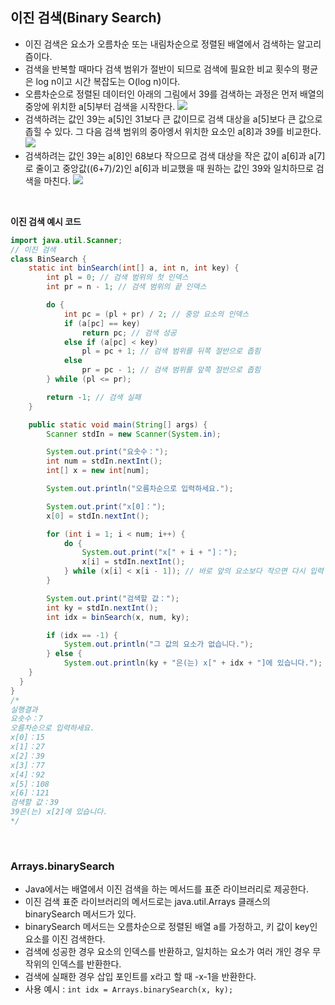 ## 이진 검색(Binary Search)
- 이진 검색은 요소가 오름차순 또는 내림차순으로 정렬된 배열에서 검색하는 알고리즘이다.
- 검색을 반복할 때마다 검색 범위가 절반이 되므로 검색에 필요한 비교 횟수의 평균은 log n이고 시간 복잡도는 O(log n)이다.
- 오름차순으로 정렬된 데이터인 아래의 그림에서 39를 검색하는 과정은 먼저 배열의 중앙에 위치한 a[5]부터 검색을 시작한다.
![](https://github.com/khy07181/TIL/blob/master/Algorithm/img/Binary_Search_1.png)
- 검색하려는 값인 39는 a[5]인 31보다 큰 값이므로 검색 대상을 a[5]보다 큰 값으로 좁힐 수 있다. 그 다음 검색 범위의 중아엥서 위치한 요소인 a[8]과 39를 비교한다.
![](https://github.com/khy07181/TIL/blob/master/Algorithm/img/Binary_Search_2.png)
- 검색하려는 값인 39는 a[8]인 68보다 작으므로 검색 대상을 작은 값이 a[6]과 a[7]로 줄이고 중앙값((6+7)/2)인 a[6]과 비교했을 때 원하는 값인 39와 일치하므로 검색을 마친다.
![](https://github.com/khy07181/TIL/blob/master/Algorithm/img/Binary_Search_3.png)
<br>

**이진 검색 예시 코드**
```Java
import java.util.Scanner;
// 이진 검색
class BinSearch {
	static int binSearch(int[] a, int n, int key) {
		int pl = 0; // 검색 범위의 첫 인덱스
		int pr = n - 1; // 검색 범위의 끝 인덱스

		do {
			int pc = (pl + pr) / 2; // 중앙 요소의 인덱스
			if (a[pc] == key)
				return pc; // 검색 성공
			else if (a[pc] < key)
				pl = pc + 1; // 검색 범위를 뒤쪽 절반으로 좁힘
			else
				pr = pc - 1; // 검색 범위를 앞쪽 절반으로 좁힘
		} while (pl <= pr);

		return -1; // 검색 실패
	}

	public static void main(String[] args) {
		Scanner stdIn = new Scanner(System.in);

		System.out.print("요솟수：");
		int num = stdIn.nextInt();
		int[] x = new int[num];

		System.out.println("오름차순으로 입력하세요.");

		System.out.print("x[0]：");
		x[0] = stdIn.nextInt();

		for (int i = 1; i < num; i++) {
			do {
				System.out.print("x[" + i + "]：");
				x[i] = stdIn.nextInt();
			} while (x[i] < x[i - 1]); // 바로 앞의 요소보다 작으면 다시 입력
		}

		System.out.print("검색할 값：");
		int ky = stdIn.nextInt();
		int idx = binSearch(x, num, ky);

		if (idx == -1) {
			System.out.println("그 값의 요소가 없습니다.");
		} else {
			System.out.println(ky + "은(는) x[" + idx + "]에 있습니다.");
    }
  }
}
/*
실행결과
요솟수：7
오름차순으로 입력하세요.
x[0]：15
x[1]：27
x[2]：39
x[3]：77
x[4]：92
x[5]：108
x[6]：121
검색할 값：39
39은(는) x[2]에 있습니다.
*/
```
<br>

### Arrays.binarySearch
- Java에서는 배열에서 이진 검색을 하는 메서드를 표준 라이브러리로 제공한다.
- 이진 검색 표준 라이브러리의 메서드로는 java.util.Arrays 클래스의 binarySearch 메서드가 있다.
- binarySearch 메서드는 오름차순으로 정렬된 배열 a를 가정하고, 키 값이 key인 요소를 이진 검색한다.
- 검색에 성공한 경우 요소의 인덱스를 반환하고, 일치하는 요소가 여러 개인 경우 무작위의 인덱스를 반환한다.
- 검색에 실패한 경우 삽입 포인트를 x라고 할 때 -x-1을 반환한다.
- 사용 예시 : `int idx = Arrays.binarySearch(x, ky);`
